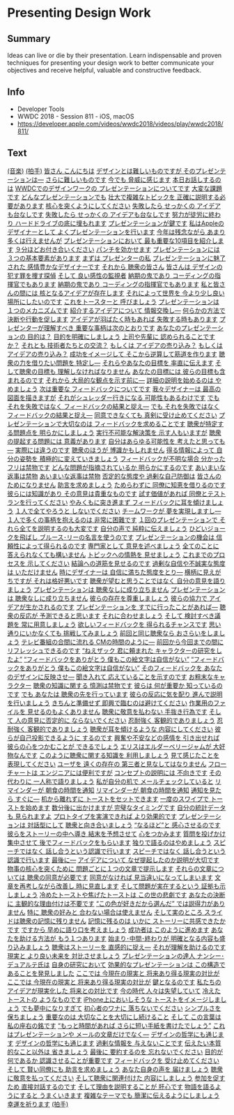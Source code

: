 # Presenting Design Work

## Summary
Ideas can live or die by their presentation. Learn indispensable and proven techniques for presenting your design work to better communicate your objectives and receive helpful, valuable and constructive feedback.

## Info
* Developer Tools
* WWDC 2018 - Session 811 - iOS, macOS
* https://developer.apple.com/videos/wwdc2018/videos/play/wwdc2018/811/

## Text
 [(音楽)](https://developer.apple.com/videos/wwdc2018/videos/play/wwdc2018/811/?time=7) [(拍手)](https://developer.apple.com/videos/wwdc2018/videos/play/wwdc2018/811/?time=16) [皆さん こんにちは](https://developer.apple.com/videos/wwdc2018/videos/play/wwdc2018/811/?time=19) [デザインとは難しいものですが
そのプレゼンテーションは―](https://developer.apple.com/videos/wwdc2018/videos/play/wwdc2018/811/?time=24) [さらに難しいものです](https://developer.apple.com/videos/wwdc2018/videos/play/wwdc2018/811/?time=29) [今でも 脅威に感じます](https://developer.apple.com/videos/wwdc2018/videos/play/wwdc2018/811/?time=32) [本日お話しするのは](https://developer.apple.com/videos/wwdc2018/videos/play/wwdc2018/811/?time=34) [WWDCでのデザインワークの
プレゼンテーションについてです](https://developer.apple.com/videos/wwdc2018/videos/play/wwdc2018/811/?time=35) [大変な課題です](https://developer.apple.com/videos/wwdc2018/videos/play/wwdc2018/811/?time=41) [どんなプレゼンテーションでも](https://developer.apple.com/videos/wwdc2018/videos/play/wwdc2018/811/?time=46) [壮大で複雑なトピックを
正確に説明する必要があります](https://developer.apple.com/videos/wwdc2018/videos/play/wwdc2018/811/?time=47) [核心を突くようにしてください](https://developer.apple.com/videos/wwdc2018/videos/play/wwdc2018/811/?time=53) [失敗したら せっかくの
アイデアも台なしです](https://developer.apple.com/videos/wwdc2018/videos/play/wwdc2018/811/?time=56) [失敗したら せっかくの
アイデアも台なしです](https://developer.apple.com/videos/wwdc2018/videos/play/wwdc2018/811/?time=56) [努力が徒労に終わり
ハードドライブの底に埋もれます](https://developer.apple.com/videos/wwdc2018/videos/play/wwdc2018/811/?time=61) [プレゼンテーションが鍵です](https://developer.apple.com/videos/wwdc2018/videos/play/wwdc2018/811/?time=67) [私はAppleのデザイナーとして
よくプレゼンテーションを行います](https://developer.apple.com/videos/wwdc2018/videos/play/wwdc2018/811/?time=70) [今年は残念ながら
あまり多くは行えませんが](https://developer.apple.com/videos/wwdc2018/videos/play/wwdc2018/811/?time=75) [プレゼンテーションにおいて
最も重要な10項目を紹介します](https://developer.apple.com/videos/wwdc2018/videos/play/wwdc2018/811/?time=79) [９分ほどお付き合いください](https://developer.apple.com/videos/wwdc2018/videos/play/wwdc2018/811/?time=86) [パンチを効かせます](https://developer.apple.com/videos/wwdc2018/videos/play/wwdc2018/811/?time=89) [プレゼンテーションには
３つの基本要素があります](https://developer.apple.com/videos/wwdc2018/videos/play/wwdc2018/811/?time=92) [まずは プレゼンターの私](https://developer.apple.com/videos/wwdc2018/videos/play/wwdc2018/811/?time=97) [プレゼンテーションに魅了された
感情豊かなデザイナーです](https://developer.apple.com/videos/wwdc2018/videos/play/wwdc2018/811/?time=100) [それから 聴衆の皆さん](https://developer.apple.com/videos/wwdc2018/videos/play/wwdc2018/811/?time=108) [皆さんは
デザインの犯す罪を捜す探偵](https://developer.apple.com/videos/wwdc2018/videos/play/wwdc2018/811/?time=110) [そして 良い感性の監視者](https://developer.apple.com/videos/wwdc2018/videos/play/wwdc2018/811/?time=114) [納期の鬼であり
コーディングの指揮官でもあります](https://developer.apple.com/videos/wwdc2018/videos/play/wwdc2018/811/?time=116) [納期の鬼であり
コーディングの指揮官でもあります](https://developer.apple.com/videos/wwdc2018/videos/play/wwdc2018/811/?time=116) [私と皆さんの間には
核となるアイデアが存在します](https://developer.apple.com/videos/wwdc2018/videos/play/wwdc2018/811/?time=121) [それによって世界を
今より少し良い場所にしたいのです](https://developer.apple.com/videos/wwdc2018/videos/play/wwdc2018/811/?time=128) [これをトースターと
呼びましょう](https://developer.apple.com/videos/wwdc2018/videos/play/wwdc2018/811/?time=134) [プレゼンテーションは
１つのメカニズムです](https://developer.apple.com/videos/wwdc2018/videos/play/wwdc2018/811/?time=138) [紹介するアイデアについて
情報交換し―](https://developer.apple.com/videos/wwdc2018/videos/play/wwdc2018/811/?time=141) [何らかの方法で
決断や行動を促します](https://developer.apple.com/videos/wwdc2018/videos/play/wwdc2018/811/?time=144) [アイデアが羽ばたく時もあれば
失敗する時もあります](https://developer.apple.com/videos/wwdc2018/videos/play/wwdc2018/811/?time=149) [プレゼンターが理解すべき
重要な事柄は次のとおりです](https://developer.apple.com/videos/wwdc2018/videos/play/wwdc2018/811/?time=156) [あなたのプレゼンテーションの
目的は？](https://developer.apple.com/videos/wwdc2018/videos/play/wwdc2018/811/?time=163) [目的を明確にしましょう](https://developer.apple.com/videos/wwdc2018/videos/play/wwdc2018/811/?time=167) [上司や先輩に
認められることですか？](https://developer.apple.com/videos/wwdc2018/videos/play/wwdc2018/811/?time=170) [それとも
技術者たちとの交流？](https://developer.apple.com/videos/wwdc2018/videos/play/wwdc2018/811/?time=174) [もしくは
アイデアの売り込み？](https://developer.apple.com/videos/wwdc2018/videos/play/wwdc2018/811/?time=179) [もしくは
アイデアの売り込み？](https://developer.apple.com/videos/wwdc2018/videos/play/wwdc2018/811/?time=179) [成功をイメージして
そこから逆算して筋道を作ります](https://developer.apple.com/videos/wwdc2018/videos/play/wwdc2018/811/?time=182) [聴衆の力を借りたい問題を
特定し―](https://developer.apple.com/videos/wwdc2018/videos/play/wwdc2018/811/?time=188) [それらやあなたの目標を
率直に伝えます](https://developer.apple.com/videos/wwdc2018/videos/play/wwdc2018/811/?time=192) [そして聴衆の目標も
理解しなければなりません](https://developer.apple.com/videos/wwdc2018/videos/play/wwdc2018/811/?time=198) [あなたの目標には
彼らの目標も含まれるのです](https://developer.apple.com/videos/wwdc2018/videos/play/wwdc2018/811/?time=204) [それから
大局的な観点を示す前に―](https://developer.apple.com/videos/wwdc2018/videos/play/wwdc2018/811/?time=210) [詳細の説明を始めるのは
やめましょう](https://developer.apple.com/videos/wwdc2018/videos/play/wwdc2018/811/?time=214) [次は重要な
フィードバックについてです](https://developer.apple.com/videos/wwdc2018/videos/play/wwdc2018/811/?time=220) [我々デザイナーは
最高の図面を描きますが](https://developer.apple.com/videos/wwdc2018/videos/play/wwdc2018/811/?time=224) [それがシュレッダー行きになる
可能性もあるわけです](https://developer.apple.com/videos/wwdc2018/videos/play/wwdc2018/811/?time=228) [でも それを失敗ではなく
フィードバックの結果と捉え―](https://developer.apple.com/videos/wwdc2018/videos/play/wwdc2018/811/?time=234) [でも それを失敗ではなく
フィードバックの結果と捉え―](https://developer.apple.com/videos/wwdc2018/videos/play/wwdc2018/811/?time=234) [同意できなくても
真剣に受け止めてください](https://developer.apple.com/videos/wwdc2018/videos/play/wwdc2018/811/?time=242) [プレゼンテーションで大切なのは
フィードバックを求めることです](https://developer.apple.com/videos/wwdc2018/videos/play/wwdc2018/811/?time=246) [聴衆が特定する問題点を
明らかにしましょう](https://developer.apple.com/videos/wwdc2018/videos/play/wwdc2018/811/?time=253) [実行不可能な解決策を
示す人もいますが](https://developer.apple.com/videos/wwdc2018/videos/play/wwdc2018/811/?time=257) [聴衆の提起する問題には
意義があります](https://developer.apple.com/videos/wwdc2018/videos/play/wwdc2018/811/?time=261) [自分はあらゆる可能性を
考えたと思っても―](https://developer.apple.com/videos/wwdc2018/videos/play/wwdc2018/811/?time=266) [実際には違うのです](https://developer.apple.com/videos/wwdc2018/videos/play/wwdc2018/811/?time=271) [聴衆のほうが
博識かもしれません](https://developer.apple.com/videos/wwdc2018/videos/play/wwdc2018/811/?time=275) [得る情報によって 自分の姿勢を
積極的に変えていきましょう](https://developer.apple.com/videos/wwdc2018/videos/play/wwdc2018/811/?time=278) [フィードバックが不明な場合
分かったフリは禁物です](https://developer.apple.com/videos/wwdc2018/videos/play/wwdc2018/811/?time=288) [どんな問題が指摘されているか
明らかにするのです](https://developer.apple.com/videos/wwdc2018/videos/play/wwdc2018/811/?time=294) [あいまいな返事は禁物](https://developer.apple.com/videos/wwdc2018/videos/play/wwdc2018/811/?time=299) [あいまいな返事は禁物](https://developer.apple.com/videos/wwdc2018/videos/play/wwdc2018/811/?time=299) [否定的な態度や
過剰な自己防御は](https://developer.apple.com/videos/wwdc2018/videos/play/wwdc2018/811/?time=302) [皆さんのためになりません](https://developer.apple.com/videos/wwdc2018/videos/play/wwdc2018/811/?time=307) [助言を求めましょう](https://developer.apple.com/videos/wwdc2018/videos/play/wwdc2018/811/?time=310) [ためらわずに
同僚に知恵を借りるのです](https://developer.apple.com/videos/wwdc2018/videos/play/wwdc2018/811/?time=315) [彼らには知識があり
その意見は貴重なものです](https://developer.apple.com/videos/wwdc2018/videos/play/wwdc2018/811/?time=320) [試す価値があれば
同僚とテストランを行ってください](https://developer.apple.com/videos/wwdc2018/videos/play/wwdc2018/811/?time=324) [やみくもに突き進まず
フィードバックに耳を傾けましょう](https://developer.apple.com/videos/wwdc2018/videos/play/wwdc2018/811/?time=330) [１人で全てやろうと
しないでください](https://developer.apple.com/videos/wwdc2018/videos/play/wwdc2018/811/?time=337) [チームワークが
夢を実現しますし―](https://developer.apple.com/videos/wwdc2018/videos/play/wwdc2018/811/?time=341) [１人で多くの事柄を抱えるのは
非常に困難です](https://developer.apple.com/videos/wwdc2018/videos/play/wwdc2018/811/?time=344) [１回のプレゼンテーションで
それら全てを説明するのも大変です](https://developer.apple.com/videos/wwdc2018/videos/play/wwdc2018/811/?time=350) [自分の声で
純粋に伝えましょう](https://developer.apple.com/videos/wwdc2018/videos/play/wwdc2018/811/?time=356) [ひどいジョークを飛ばし
ブルース･リーの名言を使うのです](https://developer.apple.com/videos/wwdc2018/videos/play/wwdc2018/811/?time=360) [プレゼンテーションの機会は
信頼性によって得られるのです](https://developer.apple.com/videos/wwdc2018/videos/play/wwdc2018/811/?time=366) [専門家として
意見を述べましょう](https://developer.apple.com/videos/wwdc2018/videos/play/wwdc2018/811/?time=373) [全てのことに
答えられなくても構いません](https://developer.apple.com/videos/wwdc2018/videos/play/wwdc2018/811/?time=377) [トピックへの情熱を
見せましょう](https://developer.apple.com/videos/wwdc2018/videos/play/wwdc2018/811/?time=383) [これまでのプロセスを
示してください](https://developer.apple.com/videos/wwdc2018/videos/play/wwdc2018/811/?time=388) [結論への道筋を見せるのです](https://developer.apple.com/videos/wwdc2018/videos/play/wwdc2018/811/?time=391) [過剰な自信や不誠実な態度は
いただけません](https://developer.apple.com/videos/wwdc2018/videos/play/wwdc2018/811/?time=396) [時にデザイナーは
自信に満ちた態度をとり―](https://developer.apple.com/videos/wwdc2018/videos/play/wwdc2018/811/?time=401) [横柄に見えがちですが
それは格好悪いです](https://developer.apple.com/videos/wwdc2018/videos/play/wwdc2018/811/?time=406) [聴衆が望むと思うことではなく
自分の意見を語りましょう](https://developer.apple.com/videos/wwdc2018/videos/play/wwdc2018/811/?time=410) [プレゼンテーションは
聴衆なしに成り立ちません](https://developer.apple.com/videos/wwdc2018/videos/play/wwdc2018/811/?time=418) [プレゼンテーションは
聴衆なしに成り立ちません](https://developer.apple.com/videos/wwdc2018/videos/play/wwdc2018/811/?time=418) [彼らの存在を尊重しましょう](https://developer.apple.com/videos/wwdc2018/videos/play/wwdc2018/811/?time=423) [彼らの協力で
アイデアが生かされるのです](https://developer.apple.com/videos/wwdc2018/videos/play/wwdc2018/811/?time=426) [プレゼンテーションを
すでに行ったことがあれば―](https://developer.apple.com/videos/wwdc2018/videos/play/wwdc2018/811/?time=430) [聴衆の反応が
予測できると思います](https://developer.apple.com/videos/wwdc2018/videos/play/wwdc2018/811/?time=433) [それに合わせましょう](https://developer.apple.com/videos/wwdc2018/videos/play/wwdc2018/811/?time=438) [そして 検討すべき議題を
常に用意しましょう](https://developer.apple.com/videos/wwdc2018/videos/play/wwdc2018/811/?time=441) [欲しいフィードバックを
得られるチャンスです](https://developer.apple.com/videos/wwdc2018/videos/play/wwdc2018/811/?time=446) [思い通りにいかなくても
挑戦してみましょう](https://developer.apple.com/videos/wwdc2018/videos/play/wwdc2018/811/?time=452) [前回と同じ聴衆なら
おさらいをしましょう](https://developer.apple.com/videos/wwdc2018/videos/play/wwdc2018/811/?time=458) [テレビ番組の合間に流れる
CMの時間のように―](https://developer.apple.com/videos/wwdc2018/videos/play/wwdc2018/811/?time=462) [前回から今回までの間に
リフレッシュできるのです](https://developer.apple.com/videos/wwdc2018/videos/play/wwdc2018/811/?time=466) [“ねえザック 君に頼まれた
キャラクターの研究をしたよ”](https://developer.apple.com/videos/wwdc2018/videos/play/wwdc2018/811/?time=471) [“フィードバックをありがとう
僕もこの絵文字は自信がない”](https://developer.apple.com/videos/wwdc2018/videos/play/wwdc2018/811/?time=478) [“フィードバックをありがとう
僕もこの絵文字は自信がない”](https://developer.apple.com/videos/wwdc2018/videos/play/wwdc2018/811/?time=478) [そのフィードバックを
あなたのデザインに反映させ―](https://developer.apple.com/videos/wwdc2018/videos/play/wwdc2018/811/?time=483) [聞き入れて
応えていることを示すのです](https://developer.apple.com/videos/wwdc2018/videos/play/wwdc2018/811/?time=488) [お粗末なキャラクター](https://developer.apple.com/videos/wwdc2018/videos/play/wwdc2018/811/?time=496) [聴衆の知識に関する
憶測は禁物です](https://developer.apple.com/videos/wwdc2018/videos/play/wwdc2018/811/?time=499) [彼らは 何が重要か
知っているのです](https://developer.apple.com/videos/wwdc2018/videos/play/wwdc2018/811/?time=503) [でも あなたは
聴衆の先を行っています](https://developer.apple.com/videos/wwdc2018/videos/play/wwdc2018/811/?time=508) [彼らの反応に気を配り
進んで説明を行いましょう](https://developer.apple.com/videos/wwdc2018/videos/play/wwdc2018/811/?time=511) [きちんと準備せず
即興で臨むのは避けてください](https://developer.apple.com/videos/wwdc2018/videos/play/wwdc2018/811/?time=518) [作業用のファイルを
見せるのもよくありません](https://developer.apple.com/videos/wwdc2018/videos/play/wwdc2018/811/?time=522) [聴衆に敬意を払わない
手抜き行為です](https://developer.apple.com/videos/wwdc2018/videos/play/wwdc2018/811/?time=526) [そして 人の意見に否定的に
ならないでください](https://developer.apple.com/videos/wwdc2018/videos/play/wwdc2018/811/?time=531) [忍耐強く
客観的でありましょう](https://developer.apple.com/videos/wwdc2018/videos/play/wwdc2018/811/?time=538) [忍耐強く
客観的でありましょう](https://developer.apple.com/videos/wwdc2018/videos/play/wwdc2018/811/?time=538) [聴衆が耳を傾けるような
内容にしてください](https://developer.apple.com/videos/wwdc2018/videos/play/wwdc2018/811/?time=546) [彼らが自己投影できるように
するのです](https://developer.apple.com/videos/wwdc2018/videos/play/wwdc2018/811/?time=551) [興奮や不安などの感情を
引き出せれば](https://developer.apple.com/videos/wwdc2018/videos/play/wwdc2018/811/?time=555) [彼らの心をつかむことが
できるでしょう](https://developer.apple.com/videos/wwdc2018/videos/play/wwdc2018/811/?time=558) [エリスはエルダーベリージャムが
大好物なんです](https://developer.apple.com/videos/wwdc2018/videos/play/wwdc2018/811/?time=564) [このように聴衆に関する知識を
利用しましょう](https://developer.apple.com/videos/wwdc2018/videos/play/wwdc2018/811/?time=568) [見て感じたことを
表現してください](https://developer.apple.com/videos/wwdc2018/videos/play/wwdc2018/811/?time=574) [ユーザを 遠くの存在の
第三者と見なしてはなりません](https://developer.apple.com/videos/wwdc2018/videos/play/wwdc2018/811/?time=577) [フローチャートは
エンジニアには便利ですが](https://developer.apple.com/videos/wwdc2018/videos/play/wwdc2018/811/?time=581) [コンセプトの説明には
不向きです](https://developer.apple.com/videos/wwdc2018/videos/play/wwdc2018/811/?time=585) [その代わりに
一人称で語りましょう](https://developer.apple.com/videos/wwdc2018/videos/play/wwdc2018/811/?time=588) [私が自分の机で
メールチェックしていると](https://developer.apple.com/videos/wwdc2018/videos/play/wwdc2018/811/?time=592) [リマインダーが
朝食の時間を通知](https://developer.apple.com/videos/wwdc2018/videos/play/wwdc2018/811/?time=596) [リマインダーが
朝食の時間を通知](https://developer.apple.com/videos/wwdc2018/videos/play/wwdc2018/811/?time=596) [通知を見たら すぐに―](https://developer.apple.com/videos/wwdc2018/videos/play/wwdc2018/811/?time=600) [机から離れずに
トーストをセットできます](https://developer.apple.com/videos/wwdc2018/videos/play/wwdc2018/811/?time=602) [一度のスワイプで
トーストを始めます](https://developer.apple.com/videos/wwdc2018/videos/play/wwdc2018/811/?time=608) [数分後に出かけますが
完璧なタイミングです](https://developer.apple.com/videos/wwdc2018/videos/play/wwdc2018/811/?time=611) [自分の統計データも
見られますよ](https://developer.apple.com/videos/wwdc2018/videos/play/wwdc2018/811/?time=617) [プロトタイプを実演できれば
より効果的です](https://developer.apple.com/videos/wwdc2018/videos/play/wwdc2018/811/?time=621) [プレゼンテーションは
対話型にして](https://developer.apple.com/videos/wwdc2018/videos/play/wwdc2018/811/?time=627) [聴衆と向き合いましょう](https://developer.apple.com/videos/wwdc2018/videos/play/wwdc2018/811/?time=631) [“なるほど”と
感心させるのです](https://developer.apple.com/videos/wwdc2018/videos/play/wwdc2018/811/?time=634) [彼らをストーリーの中へ導き
結末を予想させて](https://developer.apple.com/videos/wwdc2018/videos/play/wwdc2018/811/?time=637) [心をつかみます](https://developer.apple.com/videos/wwdc2018/videos/play/wwdc2018/811/?time=642) [質問を投げかけ 集中させて
後でフィードバックをもらいます](https://developer.apple.com/videos/wwdc2018/videos/play/wwdc2018/811/?time=645) [独りで語るのはやめましょう](https://developer.apple.com/videos/wwdc2018/videos/play/wwdc2018/811/?time=651) [スピーチではなく
話し合うという認識で行います](https://developer.apple.com/videos/wwdc2018/videos/play/wwdc2018/811/?time=656) [スピーチではなく
話し合うという認識で行います](https://developer.apple.com/videos/wwdc2018/videos/play/wwdc2018/811/?time=656) [最後に―](https://developer.apple.com/videos/wwdc2018/videos/play/wwdc2018/811/?time=663) [アイデアについて
なぜ提起したのか説明が大切です](https://developer.apple.com/videos/wwdc2018/videos/play/wwdc2018/811/?time=664) [物事の核心を突くために
問題ごとに１つの文章で提示します](https://developer.apple.com/videos/wwdc2018/videos/play/wwdc2018/811/?time=670) [それらの文章については
聴衆の同意が必要です](https://developer.apple.com/videos/wwdc2018/videos/play/wwdc2018/811/?time=677) [同意がなければ
見当違いになってしまいます](https://developer.apple.com/videos/wwdc2018/videos/play/wwdc2018/811/?time=682) [文章を再考しながら改善し
時に見直します](https://developer.apple.com/videos/wwdc2018/videos/play/wwdc2018/811/?time=686) [そして問題が実在するという
証拠も示しましょう](https://developer.apple.com/videos/wwdc2018/videos/play/wwdc2018/811/?time=693) [冷めたトーストや焦げたトーストは
この世の悲劇です](https://developer.apple.com/videos/wwdc2018/videos/play/wwdc2018/811/?time=698) [あなたの決断に
主観的な理由付けは不要です](https://developer.apple.com/videos/wwdc2018/videos/play/wwdc2018/811/?time=706) [“この色が好きだから選んだ”
では説得力がありません](https://developer.apple.com/videos/wwdc2018/videos/play/wwdc2018/811/?time=711) [特に 聴衆の好みと
合わない場合は使えません](https://developer.apple.com/videos/wwdc2018/videos/play/wwdc2018/811/?time=716) [そして実のところ
スライドは聴衆の記憶に残りません](https://developer.apple.com/videos/wwdc2018/videos/play/wwdc2018/811/?time=721) [記憶に残るのは いかに
ストーリーに共感できたかです](https://developer.apple.com/videos/wwdc2018/videos/play/wwdc2018/811/?time=725) [ですから
早めに語り口を考えましょう](https://developer.apple.com/videos/wwdc2018/videos/play/wwdc2018/811/?time=731) [成功者は
このように進めます](https://developer.apple.com/videos/wwdc2018/videos/play/wwdc2018/811/?time=736) [あなたを助ける方法が
もう１つあります](https://developer.apple.com/videos/wwdc2018/videos/play/wwdc2018/811/?time=739) [始まり･中間･終わりが
明確となる内容も盛り込みましょう](https://developer.apple.com/videos/wwdc2018/videos/play/wwdc2018/811/?time=745) [聴衆はストーリーを
直感的に捉え―](https://developer.apple.com/videos/wwdc2018/videos/play/wwdc2018/811/?time=752) [それが理解を助けるのです](https://developer.apple.com/videos/wwdc2018/videos/play/wwdc2018/811/?time=756) [現実と より良い未来を
対比させましょう](https://developer.apple.com/videos/wwdc2018/videos/play/wwdc2018/811/?time=759) [プレゼンテーションの達人
ナンシー･デュアルテ氏は](https://developer.apple.com/videos/wwdc2018/videos/play/wwdc2018/811/?time=765) [自身の研究において](https://developer.apple.com/videos/wwdc2018/videos/play/wwdc2018/811/?time=768) [効果的なプレゼンテーションは
この構造であることを発見しました](https://developer.apple.com/videos/wwdc2018/videos/play/wwdc2018/811/?time=770) [ここでは 今現在の現実と
将来あり得る現実の対比が](https://developer.apple.com/videos/wwdc2018/videos/play/wwdc2018/811/?time=775) [ここでは 今現在の現実と
将来あり得る現実の対比が](https://developer.apple.com/videos/wwdc2018/videos/play/wwdc2018/811/?time=775) [鍵となるのです](https://developer.apple.com/videos/wwdc2018/videos/play/wwdc2018/811/?time=781) [私たちのアイデアが現実化した
将来との対比です](https://developer.apple.com/videos/wwdc2018/videos/play/wwdc2018/811/?time=784) [今の時代
人々は失望していて](https://developer.apple.com/videos/wwdc2018/videos/play/wwdc2018/811/?time=790) [冷えたトーストの
ようなものです](https://developer.apple.com/videos/wwdc2018/videos/play/wwdc2018/811/?time=793) [iPhone上においしそうな
トーストをイメージしましょう](https://developer.apple.com/videos/wwdc2018/videos/play/wwdc2018/811/?time=798) [でも夢中になりすぎて](https://developer.apple.com/videos/wwdc2018/videos/play/wwdc2018/811/?time=805) [初心者のワナに
落ちないでください](https://developer.apple.com/videos/wwdc2018/videos/play/wwdc2018/811/?time=808) [シンプルさを保ちましょう](https://developer.apple.com/videos/wwdc2018/videos/play/wwdc2018/811/?time=812) [重要なのは
大切なことを大切にし続けること](https://developer.apple.com/videos/wwdc2018/videos/play/wwdc2018/811/?time=815) [そして この言葉は
私の座右の銘です](https://developer.apple.com/videos/wwdc2018/videos/play/wwdc2018/811/?time=823) [“もっと時間があれば
さらに短い手紙を書けたでしょう”](https://developer.apple.com/videos/wwdc2018/videos/play/wwdc2018/811/?time=827) [これはプレゼンテーションや
メールの文章だけでなく―](https://developer.apple.com/videos/wwdc2018/videos/play/wwdc2018/811/?time=833) [デザインの哲学にも通じます](https://developer.apple.com/videos/wwdc2018/videos/play/wwdc2018/811/?time=839) [デザインの哲学にも通じます](https://developer.apple.com/videos/wwdc2018/videos/play/wwdc2018/811/?time=839) [過剰な情報を
与えないことです](https://developer.apple.com/videos/wwdc2018/videos/play/wwdc2018/811/?time=842) [伝えたい本質的なこと以外は
省きましょう](https://developer.apple.com/videos/wwdc2018/videos/play/wwdc2018/811/?time=845) [最後に 要約するのを
忘れないでください](https://developer.apple.com/videos/wwdc2018/videos/play/wwdc2018/811/?time=851) [目的が何であるか
認識させることが重要です](https://developer.apple.com/videos/wwdc2018/videos/play/wwdc2018/811/?time=856) [フィードバックを
受け止めてください](https://developer.apple.com/videos/wwdc2018/videos/play/wwdc2018/811/?time=861) [そして 賢い同僚にも
助言を求めましょう](https://developer.apple.com/videos/wwdc2018/videos/play/wwdc2018/811/?time=864) [あなた自身の声を
届けましょう](https://developer.apple.com/videos/wwdc2018/videos/play/wwdc2018/811/?time=868) [聴衆に敬意を払ってください](https://developer.apple.com/videos/wwdc2018/videos/play/wwdc2018/811/?time=873) [そして聴衆に関連付けた
内容にしましょう](https://developer.apple.com/videos/wwdc2018/videos/play/wwdc2018/811/?time=877) [参加を促すため
直接対話するのです](https://developer.apple.com/videos/wwdc2018/videos/play/wwdc2018/811/?time=881) [そして理由を説明することが
肝心です](https://developer.apple.com/videos/wwdc2018/videos/play/wwdc2018/811/?time=886) [物語を語るようにすると
うまくいきます](https://developer.apple.com/videos/wwdc2018/videos/play/wwdc2018/811/?time=890) [複雑なテーマでも
簡潔に伝えるようにしましょう](https://developer.apple.com/videos/wwdc2018/videos/play/wwdc2018/811/?time=893) [幸運を祈ります](https://developer.apple.com/videos/wwdc2018/videos/play/wwdc2018/811/?time=897) [(拍手)](https://developer.apple.com/videos/wwdc2018/videos/play/wwdc2018/811/?time=899)